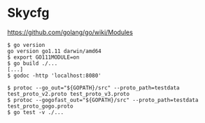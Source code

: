 # Skycfg

https://github.com/golang/go/wiki/Modules

```
$ go version
go version go1.11 darwin/amd64
$ export GO111MODULE=on
$ go build ./...
[...]
$ godoc -http 'localhost:8080'
```

```
$ protoc --go_out="${GOPATH}/src" --proto_path=testdata test_proto_v2.proto test_proto_v3.proto
$ protoc --gogofast_out="${GOPATH}/src" --proto_path=testdata test_proto_gogo.proto
$ go test -v ./...
```
